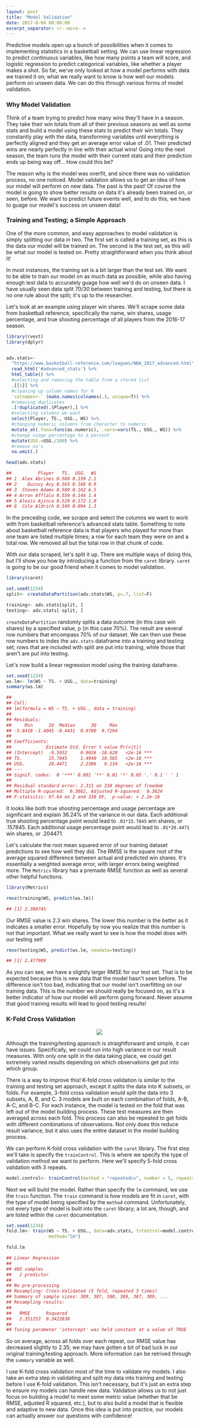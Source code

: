 ```yaml
---
layout: post
title: "Model Validation"
date: 2017-8-04 00:00:00
excerpt_separator: <!--more-->
---
```


Predictive models open up a bunch of possibilities when it comes to
implementing statistics in a basketball setting. We can use linear
regression to predict continuous variables, like how many points a team
will score, and logistic regression to predict categorical variables,
like whether a player makes a shot. So far, we've only looked at how a
model performs with data we trained it on; what we really want to know
is how well our models perform on unseen data. We can do this through
various forms of model validation.

<!--more-->

### Why Model Validation ###

Think of a team trying to predict how many wins they'll have in a
season. They take their win totals from all of their previous seasons as
well as some stats and build a model using these stats to predict their
win totals. They constantly play with the data, transforming variables
until everything is perfectly aligned and they get an average error
value of .01. Their predicted wins are nearly perfectly in line with
their actual wins! Going into the next season, the team runs the model
with their current stats and their prediction ends up being way off...
How could this be?

The reason why is the model was overfit, and since there was no
validation process, no one noticed. Model validation allows us to get an
idea of how our model will perform on new data. The past is the past! Of
course the model is going to show better results on data it's already
been trained on, or seen, before. We want to predict future events well,
and to do this, we have to guage our model's success on unseen data!

### Training and Testing; a Simple Approach ###

One of the more common, and easy approaches to model validation is
simply splitting our data in two. The first set is called a training
set, as this is the data our model will be trained on. The second is the
test set, as this will be what our model is tested on. Pretty
straightforward when you think about it!

In most instances, the training set is a bit larger than the test set.
We want to be able to train our model on as much data as possible, while
also having enough test data to accurately guage how well we'd do on
unseen data. I have usually seen data split 70/30 between training and
testing, but there is no one rule about the split; it's up to the
researcher.

Let's look at an example using player win shares. We'll scrape some data
from basketball reference, specifically the name, win shares, usage
percentage, and true shooting percentage of all players from the 2016-17
season.
```r
library(rvest)
library(dplyr)


adv.stats<-
  "https://www.basketball-reference.com/leagues/NBA_2017_advanced.html" %>%
  read_html('#advanced_stats') %>%
  html_table() %>%
  #selecting and removing the table from a stored list
  .[[1]] %>%
  #cleaning up column names for R
  `colnames<-` (make.names(colnames(.), unique=T)) %>%
  #removing duplicates
  .[!duplicated(.$Player),] %>%
  #selecting columns we want
  select(Player, TS., USG., WS) %>%
  #changing numeric columns from character to numeric
  mutate_at(.funs=funs(as.numeric), .vars=vars(TS., USG., WS)) %>%
  #change usage percentage to a percent
  mutate(USG.=USG./100) %>%
  #remove na's
  na.omit(.)

head(adv.stats)

##          Player   TS.  USG.  WS
## 1  Alex Abrines 0.560 0.159 2.1
## 2    Quincy Acy 0.565 0.168 0.9
## 3  Steven Adams 0.589 0.162 6.5
## 4 Arron Afflalo 0.559 0.144 1.4
## 5 Alexis Ajinca 0.529 0.172 1.0
## 6  Cole Aldrich 0.549 0.094 1.3
```
In the preceding code, we scrape and select the columns we want to work
with from basketball reference's advanced stats table. Something to note
about basketball reference data is that players who played for more than
one team are listed multiple times; a row for each team they were on and
a total row. We removed all but the total row in that chunk of code.

With our data scraped, let's split it up. There are multiple ways of
doing this, but I'll show you how by introducing a function from the
`caret` library. `caret` is going to be our good friend when it comes to
model validation.
```r
library(caret)

set.seed(1234)
split<- createDataPartition(adv.stats$WS, p=.7, list=F)

training<- adv.stats[split, ]
testing<- adv.stats[-split, ]
```
`createDataPartition` randomly splits a data outcome (in this case win
shares) by a specified value, p (in this case 70%). The result are
several row numbers that encompass 70% of our dataset. We can then use
these row numbers to index the `adv.stats` dataframe into a training and
testing set; rows that are included with split are put into training,
while those that aren't are put into testing.

Let's now build a linear regression model using the training dataframe.
```r
set.seed(1234)
ws.lm<- lm(WS ~ TS. + USG., data=training)
summary(ws.lm)

## 
## Call:
## lm(formula = WS ~ TS. + USG., data = training)
## 
## Residuals:
##     Min      1Q  Median      3Q     Max 
## -5.8418 -1.4045 -0.4431  0.9780  9.7294 
## 
## Coefficients:
##             Estimate Std. Error t value Pr(>|t|)    
## (Intercept)  -9.5932     0.9026 -10.628   <2e-16 ***
## TS.          15.7845     1.4940  10.565   <2e-16 ***
## USG.         20.4471     2.2386   9.134   <2e-16 ***
## ---
## Signif. codes:  0 '***' 0.001 '**' 0.01 '*' 0.05 '.' 0.1 ' ' 1
## 
## Residual standard error: 2.311 on 338 degrees of freedom
## Multiple R-squared:  0.3662, Adjusted R-squared:  0.3624 
## F-statistic: 97.64 on 2 and 338 DF,  p-value: < 2.2e-16
```
It looks like both true shooting percentage and usage percentage are
significant and explain 36.24% of the variance in our data. Each
additional true shooting percentage point would lead to `.01*15.7845`
win shares, or .157845. Each additional usage percentage point would
lead to `.01*20.4471` win shares, or .204471.

Let's calculate the root mean squared error of our training dataset
predictions to see how well they did. The RMSE is the square root of the
average squared difference between actual and predicted win shares. It's
essentially a weighted average error, with larger errors being weighted
more. The `Metrics` library has a premade RMSE function as well as
several other helpful functions.
```r
library(Metrics)

rmse(training$WS, predict(ws.lm))

## [1] 2.300745
```
Our RMSE value is 2.3 win shares. The lower this number is the better as
it indicates a smaller error. Hopefully by now you realize that this
number is not that important. What we really want to see is how the
model does with our testing set!
```r
rmse(testing$WS, predict(ws.lm, newdata=testing))

## [1] 2.477909
```
As you can see, we have a slightly larger RMSE for our test set. That is
to be expected because this is new data that the model hasn't seen
before. The difference isn't too bad, indicating that our model isn't
overfitting on our training data. This is the number we should really be
focused on, as it's a better indicator of how our model will perform
going forward. Never assume that good training results will lead to good
testing results!

### K-Fold Cross Validation ###

<center><img src="/images/lance-vs-raptors.png"></center>

Although the training/testing approach is straightforward and simple, it
can have issues. Specifically, we could run into high variance in our
result measures. With only one split in the data taking place, we could
get extremely varied results depending on which observations get put
into which group.

There is a way to improve this! K-fold cross validation is similar to
the training and testing set approach, except it splits the data into K
subsets, or folds. For example, 3-fold cross validation would split the
data into 3 subsets, A, B, and C. 3 models are built on each combination
of folds, A-B, A-C, and B-C. For each instance, the model is tested on
the fold that was left out of the model building process. These test
measures are then averaged across each fold. This process can also be
repeated to get folds with different combinations of observations. Not
only does this reduce result variance, but it also uses the entire
dataset in the model building process.

We can perform K-fold cross validation with the `caret` library. The
first step we'll take is specify the `trainControl`. This is where we
specify the type of validation method we want to perform. Here we'll
specify 5-fold cross validation with 3 repeats.
```r
model.control<- trainControl(method = "repeatedcv", number = 5, repeats = 3)
```
Next we will build the model. Rather than specify the `lm` command, we
use the `train` function. The `train` command is how models are fit in
`caret`, with the type of model being specified by the `method` command.
Unfortunately, not every type of model is built into the `caret`
library; a lot are, though, and are listed within the `caret`
documentation.
```r
set.seed(1234)
fold.lm<- train(WS ~ TS. + USG., data=adv.stats, trControl=model.control, 
                method="lm")

fold.lm

## Linear Regression 
## 
## 485 samples
##   2 predictor
## 
## No pre-processing
## Resampling: Cross-Validated (5 fold, repeated 3 times) 
## Summary of sample sizes: 389, 387, 388, 389, 387, 389, ... 
## Resampling results:
## 
##   RMSE      Rsquared 
##   2.351253  0.3422838
## 
## Tuning parameter 'intercept' was held constant at a value of TRUE
```
So on average, across all folds over each repeat, our RMSE value has
decreased slightly to 2.35; we may have gotten a bit of bad luck in our
original training/testing approach. More information can be retrived
through the `summary` variable as well.

I use K-fold cross validation most of the time to validate my models. I
also take an extra step in validating and split my data into training
and testing before I use K-fold validation. This isn't necessary, but
it's just an extra step to ensure my models can handle new data.
Validation allows us to not just focus on building a model to meet some
metric value (whether that be RMSE, adjusted R squared, etc.), but to
also build a model that is flexible and adaptive to new data. Once this
idea is put into practice, our models can actually answer our questions
with confidence!
